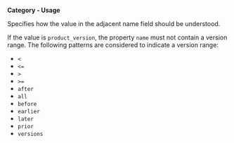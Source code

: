 **Category - Usage**

Specifies how the value in the adjacent name field should be understood.

If the value is `product_version`, the property `name` must not contain a version range. The following patterns are considered to indicate a version range:

* `<`
* `<=`
* `>`
* `>=`
* `after`
* `all`
* `before`
* `earlier`
* `later`
* `prior`
* `versions`
